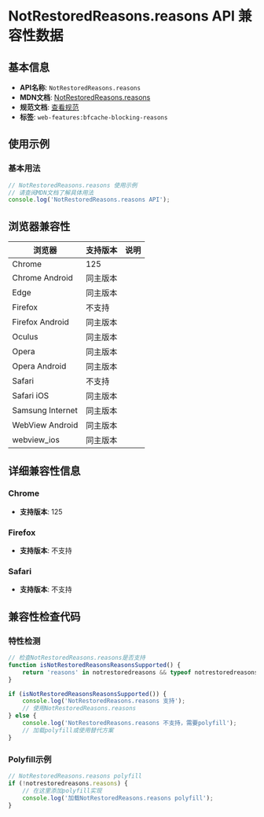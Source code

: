 # NotRestoredReasons.reasons API 兼容性数据

## 基本信息

- **API名称**: `NotRestoredReasons.reasons`
- **MDN文档**: [NotRestoredReasons.reasons](https://developer.mozilla.org/docs/Web/API/NotRestoredReasons/reasons)
- **规范文档**: [查看规范](https://html.spec.whatwg.org/multipage/nav-history-apis.html#dom-not-restored-reasons-reasons)
- **标签**: `web-features:bfcache-blocking-reasons`

## 使用示例

### 基本用法

```javascript
// NotRestoredReasons.reasons 使用示例
// 请查阅MDN文档了解具体用法
console.log('NotRestoredReasons.reasons API');
```

## 浏览器兼容性

| 浏览器 | 支持版本 | 说明 |
|--------|----------|------|
| Chrome | 125 |  |
| Chrome Android | 同主版本 |  |
| Edge | 同主版本 |  |
| Firefox | 不支持 |  |
| Firefox Android | 同主版本 |  |
| Oculus | 同主版本 |  |
| Opera | 同主版本 |  |
| Opera Android | 同主版本 |  |
| Safari | 不支持 |  |
| Safari iOS | 同主版本 |  |
| Samsung Internet | 同主版本 |  |
| WebView Android | 同主版本 |  |
| webview_ios | 同主版本 |  |

## 详细兼容性信息

### Chrome

- **支持版本**: 125

### Firefox

- **支持版本**: 不支持

### Safari

- **支持版本**: 不支持

## 兼容性检查代码

### 特性检测

```javascript
// 检查NotRestoredReasons.reasons是否支持
function isNotRestoredReasonsReasonsSupported() {
    return 'reasons' in notrestoredreasons && typeof notrestoredreasons.reasons === 'function';
}

if (isNotRestoredReasonsReasonsSupported()) {
    console.log('NotRestoredReasons.reasons 支持');
    // 使用NotRestoredReasons.reasons
} else {
    console.log('NotRestoredReasons.reasons 不支持，需要polyfill');
    // 加载polyfill或使用替代方案
}
```

### Polyfill示例

```javascript
// NotRestoredReasons.reasons polyfill
if (!notrestoredreasons.reasons) {
    // 在这里添加polyfill实现
    console.log('加载NotRestoredReasons.reasons polyfill');
}
```

